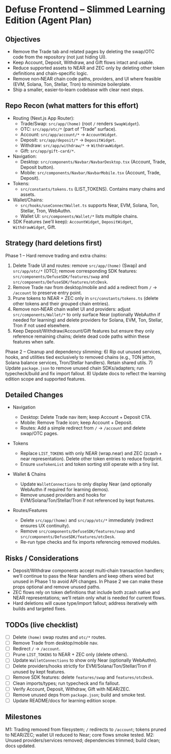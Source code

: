 # Defuse Frontend – Slimmed Learning Edition (Agent Plan)

## Objectives

- Remove the Trade tab and related pages by deleting the swap/OTC code from the repository (not just hiding UI).
- Keep Account, Deposit, Withdraw, and Gift flows intact and usable.
- Reduce supported assets to NEAR and ZEC only by deleting other token definitions and chain-specific logic.
- Remove non‑NEAR chain code paths, providers, and UI where feasible (EVM, Solana, Ton, Stellar, Tron) to minimize boilerplate.
- Ship a smaller, easier‑to‑learn codebase with clear next steps.

## Repo Recon (what matters for this effort)

- Routing (Next.js App Router):
  - Trade/Swap: `src/app/(home)` (root `/` renders `SwapWidget`).
  - OTC: `src/app/otc/*` (part of “Trade” surface).
  - Account: `src/app/account/*` → `AccountWidget`.
  - Deposit: `src/app/deposit/*` → `DepositWidget`.
  - Withdraw: `src/app/withdraw/*` → `WithdrawWidget`.
  - Gift: `src/app/gift-card/*`.
- Navigation:
  - Desktop: `src/components/Navbar/NavbarDesktop.tsx` (Account, Trade, Deposit button).
  - Mobile: `src/components/Navbar/NavbarMobile.tsx` (Account, Trade, Deposit).
- Tokens:
  - `src/constants/tokens.ts` (LIST_TOKENS). Contains many chains and assets.
- Wallet/Chains:
  - `src/hooks/useConnectWallet.ts` supports Near, EVM, Solana, Ton, Stellar, Tron, WebAuthn.
  - Wallet UI: `src/components/Wallet/*` lists multiple chains.
- SDK Features (we’ll keep): `AccountWidget`, `DepositWidget`, `WithdrawWidget`, Gift.

## Strategy (hard deletions first)

Phase 1 – Hard remove trading and extra chains:
1) Delete Trade UI and routes: remove `src/app/(home)` (Swap) and `src/app/otc/*` (OTC); remove corresponding SDK features: `src/components/DefuseSDK/features/swap` and `src/components/DefuseSDK/features/otcDesk`.
2) Remove Trade nav from desktop/mobile and add a redirect from `/` → `/account` to preserve entry point.
3) Prune tokens to NEAR + ZEC only in `src/constants/tokens.ts` (delete other tokens and their grouped chain entries).
4) Remove non‑NEAR chain wallet UI and providers: adjust `src/components/Wallet/*` to only surface Near (optionally WebAuthn if needed for learning) and delete providers for Solana, EVM, Ton, Stellar, Tron if not used elsewhere.
5) Keep Deposit/Withdraw/Account/Gift features but ensure they only reference remaining chains; delete dead code paths within these features when safe.

Phase 2 – Cleanup and dependency slimming:
6) Rip out unused services, hooks, and utilities tied exclusively to removed chains (e.g., TON jetton, Solana balance services, Tron/Stellar handlers). Retain shared utils.
7) Update `package.json` to remove unused chain SDKs/adapters; run typecheck/build and fix import fallout.
8) Update docs to reflect the learning edition scope and supported features.

## Detailed Changes

- Navigation
  - Desktop: Delete Trade nav item; keep Account + Deposit CTA.
  - Mobile: Remove Trade icon; keep Account + Deposit.
  - Routes: Add a simple redirect from `/` → `/account` and delete swap/OTC pages.

- Tokens
  - Replace `LIST_TOKENS` with only NEAR (wrap.near) and ZEC (zcash + near representation). Delete other token entries to reduce footprint.
  - Ensure `useTokenList` and token sorting still operate with a tiny list.

- Wallet & Chains
  - Update `WalletConnections` to only display Near (and optionally WebAuthn if required for learning demos).
  - Remove unused providers and hooks for EVM/Solana/Ton/Stellar/Tron if not referenced by kept features.

- Routes/Features
  - Delete `src/app/(home)` and `src/app/otc/*` immediately (redirect ensures UX continuity).
  - Remove `src/components/DefuseSDK/features/swap` and `src/components/DefuseSDK/features/otcDesk`.
  - Re-run type checks and fix imports referencing removed modules.

## Risks / Considerations

- Deposit/Withdraw components accept multi‑chain transaction handlers; we’ll continue to pass the Near handlers and keep others wired but unused in Phase 1 to avoid API changes. In Phase 2 we can make these props optional and remove unused paths.
- ZEC flows rely on token definitions that include both zcash native and NEAR representations; we’ll retain only what is needed for current flows.
- Hard deletions will cause type/import fallout; address iteratively with builds and targeted fixes.

## TODOs (live checklist)

- [ ] Delete `(home)` swap routes and `otc/*` routes.
- [ ] Remove Trade from desktop/mobile nav.
- [ ] Redirect `/` → `/account`.
- [ ] Prune `LIST_TOKENS` to NEAR + ZEC only (delete others).
- [ ] Update `WalletConnections` to show only Near (optionally WebAuthn).
- [ ] Delete providers/hooks strictly for EVM/Solana/Ton/Stellar/Tron if unused by kept features.
- [ ] Remove SDK features: delete `features/swap` and `features/otcDesk`.
- [ ] Clean imports/types; run typecheck and fix fallout.
- [ ] Verify Account, Deposit, Withdraw, Gift with NEAR/ZEC.
- [ ] Remove unused deps from `package.json`; build and smoke test.
- [ ] Update README/docs for learning edition scope.

## Milestones

M1: Trading removed from filesystem; `/` redirects to `/account`; tokens pruned to NEAR/ZEC; wallet UI reduced to Near; core flows smoke tested.
M2: Unused providers/services removed; dependencies trimmed; build clean; docs updated.
